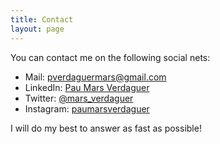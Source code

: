 ```yaml
---
title: Contact
layout: page
---
```


You can contact me on the following social nets:

- Mail: [pverdaguermars@gmail.com](mailto:pverdaguermars@gmail.com)
- LinkedIn: [Pau Mars Verdaguer](https://www.linkedin.com/in/pau-mars-verdaguer-17a261182/)
- Twitter: [@mars_verdaguer](https://twitter.com/mars_verdaguer)
- Instagram: [paumarsverdaguer](https://www.instagram.com/paumarsverdaguer/)

I will do my best to answer as fast as possible!